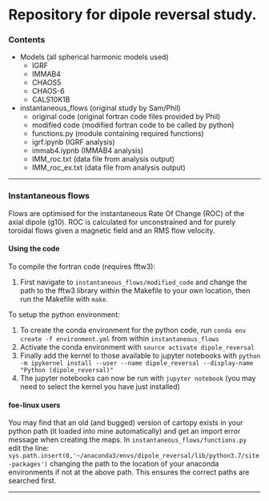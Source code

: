 # Repository for dipole reversal study.

### Contents
- Models (all spherical harmonic models used)
  - IGRF
  - IMMAB4
  - CHAOS5
  - CHAOS-6
  - CALS10K1B
- instantaneous_flows (original study by Sam/Phil)
  - original code (original fortran code files provided by Phil)
  - modified code (modified fortran code to be called by python)
  - functions.py (module containing required functions)
  - igrf.ipynb (IGRF analysis)
  - immab4.iypnb (IMMAB4 analysis)
  - IMM_roc.txt (data file from analysis output)
  - IMM_roc_ex.txt (data file from analysis output)
  
-----

### Instantaneous flows

Flows are optimised for the instantaneous Rate Of Change (ROC) of the axial dipole (g10). ROC is calculated for unconstrained and for purely toroidal flows given a magnetic field and an RMS flow velocity.

#### Using the code

To compile the fortran code (requires fftw3):
1. First navigate to `instantaneous_flows/modified_code` and change the path to the fftw3 library within the Makefile to your own location, then run the Makefile with `make`.

To setup the python environment:
1. To create the conda environment for the python code, run `conda env create -f environment.yml` from within `instantaneous_flows`
2. Activate the conda environment with `source activate dipole_reversal`
3. Finally add the kernel to those available to jupyter notebooks with `python -m ipykernel install --user --name dipole_reversal --display-name "Python (dipole_reversal)"`
4. The jupyter notebooks can now be run with `jupyter notebook` (you may need to select the kernel you have just installed)

#### foe-linux users

You may find that an old (and bugged) version of cartopy exists in your python path (it loaded into mine automatically) and get an import error message when creating the maps. In `instantaneous_flows/functions.py`
edit the line:
`sys.path.insert(0,'~/anaconda3/envs/dipole_reversal/lib/python3.7/site-packages')`
changing the path to the location of your anaconda environments if not at the above path. This ensures the correct paths are
searched first.

-----
